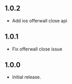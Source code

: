 ## 1.0.2

* Add ios offerwall close api

## 1.0.1

* Fix offerwall close issue

## 1.0.0

* Initial release.
